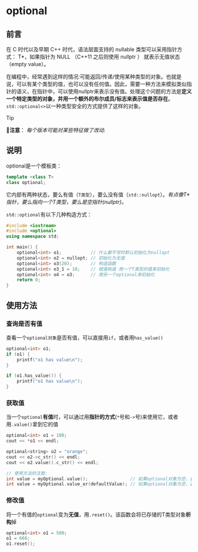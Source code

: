 # optional
## 前言
在 C 时代以及早期 C++ 时代，语法层面支持的 nullable 类型可以采用指针方式： T*，如果指针为 NULL （C++11 之后则使用 nullptr ） 就表示无值状态（empty value）。

在编程中，经常遇到这样的情况:可能返回/传递/使用某种类型的对象。也就是说，可以有某个类型的值，也可以没有任何值。因此，需要一种方法来模拟类似指针的语义，在指针中，可以使用nullptr来表示没有值。处理这个问题的方法是**定义一个特定类型的对象，并用一个额外的布尔成员/标志来表示值是否存在**。`std::optional<>`以一种类型安全的方式提供了这样的对象。

> [!TIP]
> 🚩**注意**： $每个版本可能对某些特征做了改动$.

## 说明

optional是一个模板类：
```C++
template <class T>
class optional;
```
它内部有两种状态，要么有值（`T类型`），要么没有值（`std::nullopt`）。*有点像T\*指针，要么指向一个T类型，要么是空指针(nullptr)。*

`std::optional`有以下几种构造方式：
```C++
#include <iostream>
#include <optional>
using namespace std;

int main() {
    optional<int> o1;           // 什么都不写时默认初始化为nullopt
    optional<int> o2 = nullopt; // 初始化为无值
	optional<int> o3(20);       // 构造函数
    optional<int> o3_1 = 10;    // 赋值构造 用一个T类型的值来初始化
    optional<int> o4 = o3;      // 用另一个optional来初始化
    return 0;
}
```

## 使用方法
### 查询是否有值
查看一个`optional对象`是否有值，可以直接用`if`，或者用`has_value()`

```C++
optional<int> o1;
if (o1) {
	printf("o1 has value\n");
}

if (o1.has_value()) {
	printf("o1 has value\n");
}
```

### 获取值
当一个`optional`**有值**时，可以通过用**指针的方式**(`*`号和`->`号)来使用它，或者用`.value()`拿到它的值

```C++
optional<int> o1 = 100;
cout << *o1 << endl;

optional<string> o2 = "orange";
cout << o2->c_str() << endl;
cout << o2.value().c_str() << endl;

// 使用方法的注意:
int value = myOptional.value();                // 如果optional对象为空，会抛出异常
int value = myOptional.value_or(defaultValue); // 如果optional对象为空，返回默认值 defaultValue (由程序员指定)
```

### 修改值
将一个有值的`optional`变为**无值**，用`.reset()`。该函数会将已存储的T类型对象**析构**掉

```C++
optional<int> o1 = 500;
o1 = 666;
o1.reset();
```
